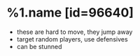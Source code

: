 %1.name [id=96640]
=======
- these are hard to move, they jump away
- target random players, use defensives
- can be stunned